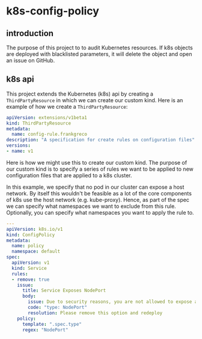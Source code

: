 # k8s-config-policy

## introduction
The purpose of this project to to audit Kubernetes resources. If k8s objects are deployed with blacklisted parameters, it will delete the object and open an issue on GitHub.

## k8s api
This project extends the Kubernetes (k8s) api by creating a `ThirdPartyResource` in which we can create our custom kind. Here is an example of how we create a `ThirdPartyResource`:

```yaml
apiVersion: extensions/v1beta1
kind: ThirdPartyResource
metadata:
  name: config-rule.frankgreco
description: "A specification for create rules on configuration files"
versions:
- name: v1
```
Here is how we might use this to create our custom kind. The purpose of our custom kind is to specify a series of rules we want to be applied to new configuration files that are applied to a k8s cluster.

In this example, we specify that no pod in our cluster can expose a host network. By itself this wouldn't be feasible as a lot of the core components of k8s use the host network (e.g. kube-proxy). Hence, as part of the spec we can specify what namespaces we want to exclude from this rule. Optionally, you can specify what namespaces you want to apply the rule to.

```yaml
---
apiVersion: k8s.io/v1
kind: ConfigPolicy
metadata:
  name: policy
  namespace: default
spec:
  apiVersion: v1
  kind: Service
  rules:
  - remove: true
    issue:
      title: Service Exposes NodePort
      body:
        issue: Due to security reasons, you are not allowed to expose a `NodePort` in this namespace. Services must be accessed via a cluster virtual ip address.
        code: "type: NodePort"
        resolution: Please remove this option and redeploy
    policy:
      template: ".spec.type"
      regex: "NodePort"

```
